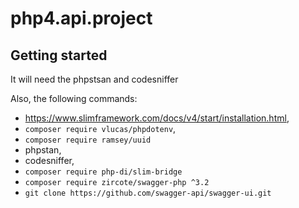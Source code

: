 # php4.api.project



## Getting started
It will need the phpstsan and codesniffer 

Also, the following commands:

- https://www.slimframework.com/docs/v4/start/installation.html,
- ```composer require vlucas/phpdotenv```,
- ```composer require ramsey/uuid```
- phpstan,
- codesniffer,
- ```composer require php-di/slim-bridge```
- ```composer require zircote/swagger-php ^3.2```
- ```git clone https://github.com/swagger-api/swagger-ui.git```
